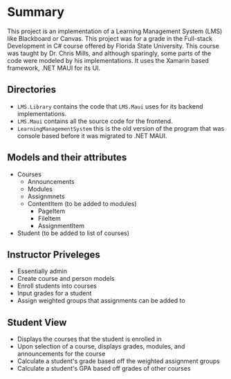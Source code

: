 # Summary
This project is an implementation of a Learning Management System (LMS) like Blackboard or Canvas. This project was for a grade in the Full-stack Development in C# course 
offered by Florida State University. This course was taught by Dr. Chris Mills, and although sparingly, some parts of the code were modeled by his implementations. It uses the Xamarin based framework, .NET MAUI for its UI. 

## Directories
- `LMS.Library` contains the code that `LMS.Maui` uses for its backend implementations.
- `LMS.Maui` contains all the source code for the frontend. 
- `LearningManagementSystem` this is the old version of the program that was console based before it was migrated to .NET MAUI.

## Models and their attributes
  * Courses
    * Announcements
    * Modules
    * Assignmnets
    * ContentItem (to be added to modules)
      * PageItem
      * FileItem
      * AssignmentItem
  * Student (to be added to list of courses)
   
## Instructor Priveleges
* Essentially admin
* Create course and person models
* Enroll students into courses
* Input grades for a student
* Assign weighted groups that assignments can be added to

## Student View
* Displays the courses that the student is enrolled in
* Upon selection of a course, displays grades, modules, and announcements for the course
* Calculate a student's grade based off the weighted assignment groups
* Calculate a student's GPA based off grades of other courses
